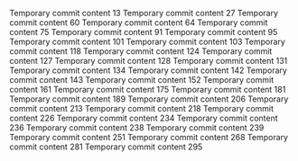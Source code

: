 Temporary commit content 13
Temporary commit content 27
Temporary commit content 60
Temporary commit content 64
Temporary commit content 75
Temporary commit content 91
Temporary commit content 95
Temporary commit content 101
Temporary commit content 103
Temporary commit content 118
Temporary commit content 124
Temporary commit content 127
Temporary commit content 128
Temporary commit content 131
Temporary commit content 134
Temporary commit content 142
Temporary commit content 143
Temporary commit content 152
Temporary commit content 161
Temporary commit content 175
Temporary commit content 181
Temporary commit content 189
Temporary commit content 206
Temporary commit content 213
Temporary commit content 218
Temporary commit content 226
Temporary commit content 234
Temporary commit content 236
Temporary commit content 238
Temporary commit content 239
Temporary commit content 251
Temporary commit content 268
Temporary commit content 281
Temporary commit content 295
